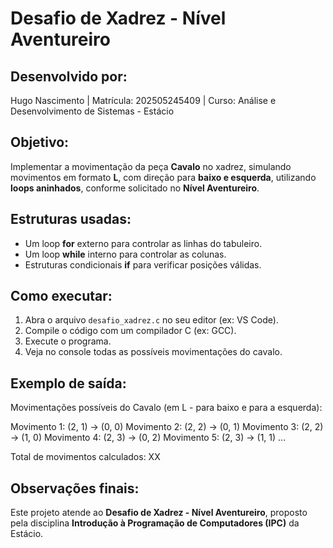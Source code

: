 # Desafio de Xadrez - Nível Aventureiro

## Desenvolvido por:
Hugo Nascimento | Matrícula: 202505245409 | Curso: Análise e Desenvolvimento de Sistemas - Estácio

## Objetivo:
Implementar a movimentação da peça **Cavalo** no xadrez, simulando movimentos em formato **L**, com direção para **baixo e esquerda**, utilizando **loops aninhados**, conforme solicitado no **Nível Aventureiro**.

## Estruturas usadas:
- Um loop **for** externo para controlar as linhas do tabuleiro.
- Um loop **while** interno para controlar as colunas.
- Estruturas condicionais **if** para verificar posições válidas.

## Como executar:
1. Abra o arquivo `desafio_xadrez.c` no seu editor (ex: VS Code).
2. Compile o código com um compilador C (ex: GCC).
3. Execute o programa.
4. Veja no console todas as possíveis movimentações do cavalo.

## Exemplo de saída:
Movimentações possíveis do Cavalo (em L - para baixo e para a esquerda):

Movimento 1: (2, 1) -> (0, 0)
Movimento 2: (2, 2) -> (0, 1)
Movimento 3: (2, 2) -> (1, 0)
Movimento 4: (2, 3) -> (0, 2)
Movimento 5: (2, 3) -> (1, 1)
...

Total de movimentos calculados: XX

## Observações finais:
Este projeto atende ao **Desafio de Xadrez - Nível Aventureiro**, proposto pela disciplina **Introdução à Programação de Computadores (IPC)** da Estácio.


